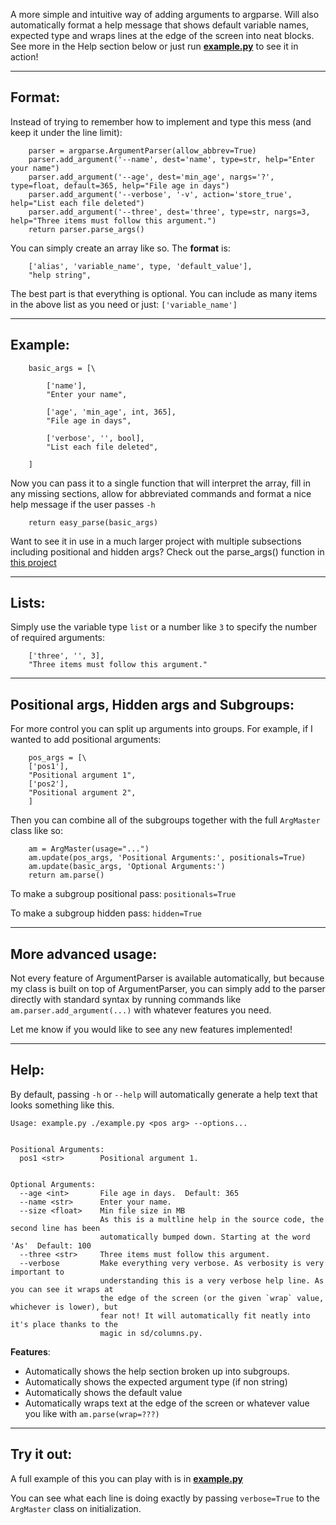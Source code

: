 ﻿A more simple and intuitive way of adding arguments to argparse. Will also automatically format a help message that shows default variable names, expected type and wraps lines at the edge of the screen into neat blocks. See more in the Help section below or just run [**example.py**](example.py) to see it in action!

---

## Format:

Instead of trying to remember how to implement and type this mess (and keep it under the line limit):

```
    parser = argparse.ArgumentParser(allow_abbrev=True)
    parser.add_argument('--name', dest='name', type=str, help="Enter your name")
    parser.add_argument('--age', dest='min_age', nargs='?', type=float, default=365, help="File age in days")
    parser.add_argument('--verbose', '-v', action='store_true', help="List each file deleted")
    parser.add_argument('--three', dest='three', type=str, nargs=3, help="Three items must follow this argument.")
    return parser.parse_args()

```

You can simply create an array like so. The **format** is:

```
	['alias', 'variable_name', type, 'default_value'],
	"help string",
```

The best part is that everything is optional. You can include as many items in the above list as you need or just: `['variable_name']`

---

## Example:

```
	basic_args = [\

		['name'],
		"Enter your name",

		['age', 'min_age', int, 365],
		"File age in days",

		['verbose', '', bool],
		"List each file deleted",

	]
```

Now you can pass it to a single function that will interpret the array, fill in any missing sections, allow for abbreviated commands and format a nice help message if the user passes `-h`

```
	return easy_parse(basic_args)
```

Want to see it in use in a much larger project with multiple subsections including positional and hidden args? Check out the parse_args() function in [this project](https://github.com/SurpriseDog/KeyLocker/blob/master/args.py)

---

## Lists:

Simply use the variable type `list` or a number like `3` to specify the number of required arguments:

```
	['three', '', 3],
	"Three items must follow this argument."
```


---

## Positional args, Hidden args and Subgroups:

For more control you can split up arguments into groups. For example, if I wanted to add positional arguments:

```
	pos_args = [\
	['pos1'],
	"Positional argument 1",
	['pos2'],
	"Positional argument 2",
	]
```

Then you can combine all of the subgroups together with the full `ArgMaster` class like so:

```
	am = ArgMaster(usage="...")
	am.update(pos_args, 'Positional Arguments:', positionals=True)
	am.update(basic_args, 'Optional Arguments:')
	return am.parse()
```

To make a subgroup positional pass: `positionals=True`

To make a subgroup hidden pass: `hidden=True`


---

## More advanced usage:

Not every feature of ArgumentParser is available automatically, but because my class is built on top of ArgumentParser, you can simply add to the parser directly with standard syntax by running commands like `am.parser.add_argument(...)` with whatever features you need.

Let me know if you would like to see any new features implemented!


---

## Help:

By default, passing `-h` or `--help` will automatically generate a help text that looks something like this.

```
Usage: example.py ./example.py <pos arg> --options...


Positional Arguments:
  pos1 <str>        Positional argument 1.


Optional Arguments:
  --age <int>       File age in days.  Default: 365
  --name <str>      Enter your name.
  --size <float>    Min file size in MB
                    As this is a multline help in the source code, the second line has been
                    automatically bumped down. Starting at the word 'As'  Default: 100
  --three <str>     Three items must follow this argument.
  --verbose         Make everything very verbose. As verbosity is very important to
                    understanding this is a very verbose help line. As you can see it wraps at
                    the edge of the screen (or the given `wrap` value, whichever is lower), but
                    fear not! It will automatically fit neatly into it's place thanks to the
                    magic in sd/columns.py.

```


**Features**:
  * Automatically shows the help section broken up into subgroups.
  * Automatically shows the expected argument type (if non string)
  * Automatically shows the default value
  * Automatically wraps text at the edge of the screen or whatever value you like with `am.parse(wrap=???)`



---

## Try it out:

A full example of this you can play with is in [**example.py**](example.py)

You can see what each line is doing exactly by passing `verbose=True` to the `ArgMaster` class on initialization.
